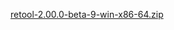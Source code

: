 [retool-2.00.0-beta-9-win-x86-64.zip](https://unexpectedpanda.github.io/files/retool-2.00.0-beta-9-win-x86-64.zip)